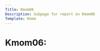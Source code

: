 ```yaml
---
Title: Kmom06
Description: Subpage for report on Kmom06
Template: Kmom
---
```


Kmom06:
==================
